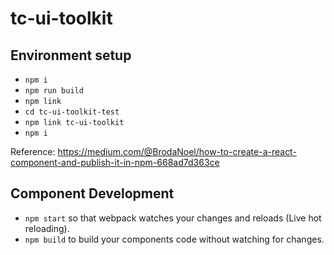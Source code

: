 # tc-ui-toolkit

## Environment setup
- `npm i`
- `npm run build`
- `npm link`
- `cd tc-ui-toolkit-test`
- `npm link tc-ui-toolkit`
- `npm i`

Reference: https://medium.com/@BrodaNoel/how-to-create-a-react-component-and-publish-it-in-npm-668ad7d363ce
## Component Development
- `npm start` so that webpack watches your changes and reloads (Live hot reloading).
- `npm build` to build your components code without watching for changes.

